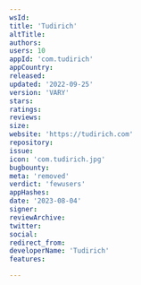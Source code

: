 ```yaml
---
wsId: 
title: 'Tudirich'
altTitle: 
authors: 
users: 10
appId: 'com.tudirich'
appCountry: 
released: 
updated: '2022-09-25'
version: 'VARY'
stars: 
ratings: 
reviews: 
size: 
website: 'https://tudirich.com'
repository: 
issue: 
icon: 'com.tudirich.jpg'
bugbounty: 
meta: 'removed'
verdict: 'fewusers'
appHashes: 
date: '2023-08-04'
signer: 
reviewArchive: 
twitter: 
social: 
redirect_from: 
developerName: 'Tudirich'
features: 

---
```


